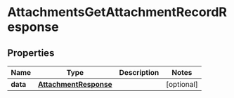 

# AttachmentsGetAttachmentRecordResponse


## Properties

| Name | Type | Description | Notes |
|------------ | ------------- | ------------- | -------------|
|**data** | [**AttachmentResponse**](AttachmentResponse.md) |  |  [optional] |



